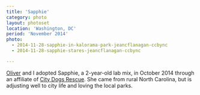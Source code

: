 ```yaml
---
title: 'Sapphie'
category: photo
layout: photoset
location: 'Washington, DC'
period: 'November 2014'
photo:
  - 2014-11-28-sapphie-in-kalorama-park-jeancflanagan-ccbync
  - 2014-11-28-sapphie-stares-jeancflanagan-ccbync

---
```


[Oliver](https://olivermak.es) and I adopted Sapphie, a 2-year-old lab mix, in October 2014 through an affiliate of [City Dogs Rescue](http://www.citydogsrescuedc.org/). She came from rural North Carolina, but is adjusting well to city life and loving the local parks.
